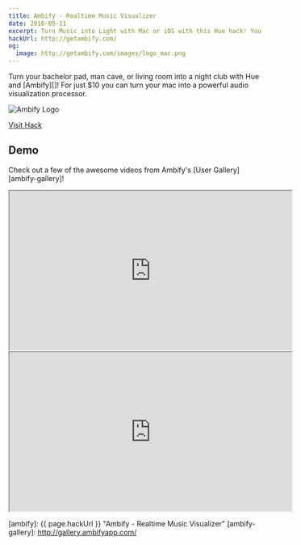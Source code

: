 ```yaml
---
title: Ambify - Realtime Music Visualizer
date: 2016-05-11
excerpt: Turn Music into Light with Mac or iOS with this Hue hack! You can play music on your computer directly or leverage Airplay to make big noise on your stereo!
hackUrl: http://getambify.com/
og:
  image: http://getambify.com/images/logo_mac.png
---
```


<div class="row">
  <div class="col-sm-8">
    <p class="lead" markdown="1">Turn your bachelor pad, man cave, or living room into a night club with Hue and [Ambify][]! For just $10 you can turn your mac into a powerful audio visualization processor.</p>
  </div>
  <div class="col-sm-4">
    <img src="http://getambify.com/images/logo_mac.png" class="img-responsive" alt="Ambify Logo" />
  </div>
</div>

<a href="{{ page.hackUrl }}" class="btn btn-warning btn-lg">Visit Hack</a>

## Demo

Check out a few of the awesome videos from Ambify's [User Gallery][ambify-gallery]!

<div class="row">
  <div class="col-sm-6">
    <div class="embed-responsive embed-responsive-16by9">
      <iframe width="560" height="315" src="https://www.youtube.com/embed/6GblCVQmxmE" allowfullscreen></iframe>
    </div>
  </div>
  <div class="col-sm-6">
    <div class="embed-responsive embed-responsive-16by9">
        <iframe width="560" height="315" src="https://www.youtube.com/embed/hx14z5ba38o?rel=0" allowfullscreen></iframe>
    </div>
  </div>
</div>

[ambify]: {{ page.hackUrl }} "Ambify - Realtime Music Visualizer"
[ambify-gallery]: http://gallery.ambifyapp.com/
